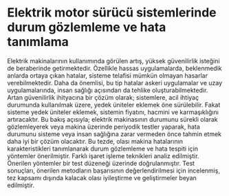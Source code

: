 # Elektrik motor sürücü sistemlerinde durum gözlemleme ve hata tanımlama

Elektrik makinalarının kullanımında görülen artış, yüksek güvenilirlik isteğini de beraberinde getirmektedir. Özellikle hassas uygulamalarda, beklenmedik anlarda ortaya çıkan hatalar, sisteme telafisi mümkün olmayan hasarlar verebilmektedir. Daha da önemlisi, bu tip hatalar askeri uygulamalar ve uzay uygulamalarında, insan sağlığı açısından da tehlike oluşturabilmektedir. Artan güvenilirlik ihityacına bir çözüm olarak; sistemlere, acil ihtiyaç durumunda kullanılmak üzere, yedek üniteler eklemek öne sürülebilir. Fakat sisteme yedek üniteler eklemek, sistemin fiyatını, hacmini ve karmaşıklığını artıracaktır. Bu bakış açısıyla; elektrik makinasının durumunu sürekli olarak gözlemleyerek veya makina üzerinde periyodik testler yaparak, hata durumunu sisteme veya insan sağlığına zarar vermeden önce tahmin etmek daha iyi bir çözüm olacaktır. Bu tezde, olası makina hatalarının karakteristikleri tanımlanarak durum gözlemleme ve hata tespiti için yöntemler önerilmiştir. Farklı işaret işleme teknikleri analiz edilmiştir. Önerilen yöntemler bir test düzeneği üzerinde doğrulanmıştır. Test sonuçları, önerilen metodların başarısının değerlendirilmesi için incelenmiş, tez kapsamı dışında kalacak olası iyileştirme ve geliştirmeler beyan edilmiştir.
